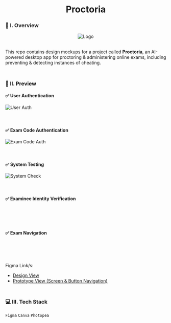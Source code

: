 <div align="center">
  <h1>Proctoria</h1>
</div>

### 🧐 I. Overview
<div align="center">
  <img src="https://github.com/m3mentomor1/Proctoria-Design/assets/95956735/c38971ce-6c8a-47e7-abb4-4a054ba04087" alt="Logo">
</div><br>

This repo contains design mockups for a project called **Proctoria**, an AI-powered desktop app for proctoring & administering online exams, including preventing & detecting instances of cheating.
<br><br>
##

### 👀 II. Preview

#### ✅ User Authentication

![User Auth](https://github.com/m3mentomor1/Proctoria-Design/assets/95956735/26e58be1-bd80-4efe-9734-0bb4b7057fca)
<br><br><br>

#### ✅ Exam Code Authentication

![Exam Code Auth](https://github.com/m3mentomor1/Proctoria-Design/assets/95956735/ba7e6572-c507-49fd-932d-2293234a73d9)
<br><br><br>

#### ✅ System Testing

![System Check](https://github.com/m3mentomor1/Proctoria-Design/assets/95956735/797c3a4b-336c-4e0a-bdca-eea5780b42f5)
<br><br><br>

#### ✅ Examinee Identity Verification

<br><br><br>

#### ✅ Exam Navigation

<br><br><br>

Figma Link/s: 
- [Design View](https://www.figma.com/design/LVlXvapdXBiRD3BskzSDh5/Proctoria?node-id=0-1&t=kwSC5lnL8CM9ffoz-1)
- [Prototype View (Screen & Button Navigation)](https://www.figma.com/proto/LVlXvapdXBiRD3BskzSDh5/Proctoria?node-id=1-444&t=V01getr5BToyZiEI-1&scaling=scale-down&content-scaling=fixed&page-id=0%3A1&starting-point-node-id=1%3A444)
<br><br>
##

### 💻 III. Tech Stack

``Figma`` ``Canva`` ``Photopea``
